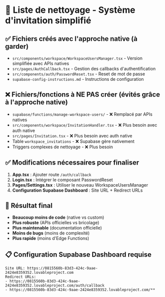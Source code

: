 # 🧹 Liste de nettoyage - Système d'invitation simplifié

## ✅ Fichiers créés avec l'approche native (à garder)
- `src/components/workspace/WorkspaceUsersManager.tsx` - Version simplifiée avec APIs natives
- `src/pages/AuthCallback.tsx` - Gestion des callbacks d'authentification
- `src/components/auth/PasswordReset.tsx` - Reset de mot de passe
- `supabase-config-instructions.md` - Instructions de configuration

## ❌ Fichiers/fonctions à NE PAS créer (évités grâce à l'approche native)
- `supabase/functions/manage-workspace-users/` - ❌ Remplacé par APIs natives
- `src/components/workspace/InvitationHandler.tsx` - ❌ Plus besoin avec auth native
- `src/pages/Invitation.tsx` - ❌ Plus besoin avec auth native  
- Table `workspace_invitations` - ❌ Supabase gère nativement
- Triggers complexes de nettoyage - ❌ Plus besoin

## ✅ Modifications nécessaires pour finaliser
1. **App.tsx** : Ajouter route `/auth/callback`
2. **Login.tsx** : Intégrer le composant PasswordReset
3. **Pages/Settings.tsx** : Utiliser le nouveau WorkspaceUsersManager
4. **Configuration Supabase Dashboard** : Site URL + Redirect URLs

## 🎯 Résultat final
- **Beaucoup moins de code** (native vs custom)
- **Plus robuste** (APIs officielles vs bricolage)
- **Plus maintenable** (documentation officielle)
- **Moins de bugs** (moins de complexité)
- **Plus rapide** (moins d'Edge Functions)

## 📋 Configuration Supabase Dashboard requise
```
Site URL: https://0815560b-83d3-424c-9aae-2424e8359352.lovableproject.com
Redirect URLs:
- https://0815560b-83d3-424c-9aae-2424e8359352.lovableproject.com/auth/callback
- https://0815560b-83d3-424c-9aae-2424e8359352.lovableproject.com/**
```
